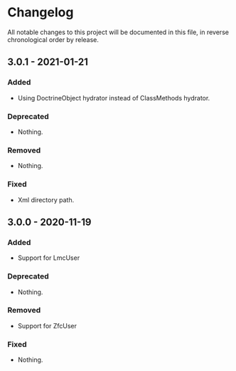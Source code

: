 # Changelog

All notable changes to this project will be documented in this file, in reverse chronological order by release.

## 3.0.1 - 2021-01-21

### Added

- Using DoctrineObject hydrator instead of ClassMethods hydrator.

### Deprecated

- Nothing.

### Removed

- Nothing.

### Fixed

- Xml directory path.


## 3.0.0 - 2020-11-19

### Added

- Support for LmcUser

### Deprecated

- Nothing.

### Removed

- Support for ZfcUser

### Fixed

- Nothing.
